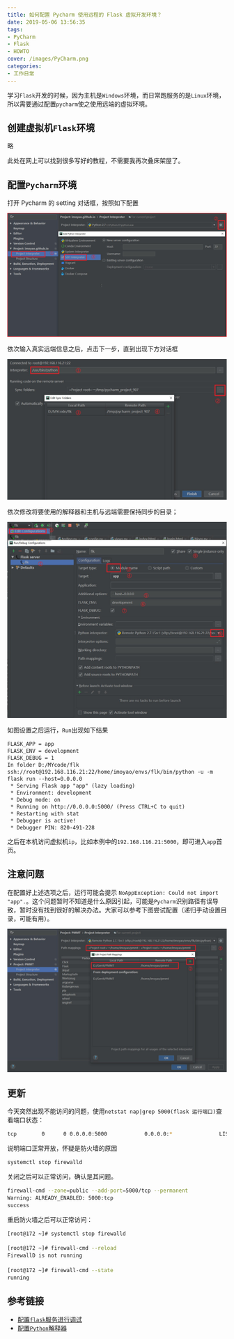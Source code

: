 ```yaml
---
title: 如何配置 Pycharm 使用远程的 Flask 虚拟开发环境？
date: 2019-05-06 13:56:35
tags:
- PyCharm
- Flask
- HOWTO
cover: /images/PyCharm.png
categories:
- 工作日常
---
```

学习`Flask`开发的时候，因为主机是`Windows`环境，而日常跑服务的是`Linux`环境，所以需要通过配置`pycharm`使之使用远端的虚拟环境。

<!--more-->
## 创建虚拟机`Flask`环境

略

此处在网上可以找到很多写好的教程，不需要我再次叠床架屋了。

## 配置`Pycharm`环境
打开 Pycharm 的 setting 对话框，按照如下配置  
  
![setting_start](/images/snipaste_20190506_141224.jpg)

依次输入真实远端信息之后，点击下一步，直到出现下方对话框

![setting_end](/images/snipaste_20190506_142141.jpg)

依次修改将要使用的解释器和主机与远端需要保持同步的目录；

![setting_flask](/images/snipaste_20190506_143428.jpg)

如图设置之后运行，`Run`出现如下结果
```shell
FLASK_APP = app
FLASK_ENV = development
FLASK_DEBUG = 1
In folder D:/MYcode/flk
ssh://root@192.168.116.21:22/home/imoyao/envs/flk/bin/python -u -m flask run --host=0.0.0.0
 * Serving Flask app "app" (lazy loading)
 * Environment: development
 * Debug mode: on
 * Running on http://0.0.0.0:5000/ (Press CTRL+C to quit)
 * Restarting with stat
 * Debugger is active!
 * Debugger PIN: 820-491-228
```
之后在本机访问虚拟机`ip`，比如本例中的`192.168.116.21:5000`，即可进入`app`首页。
## 注意问题
在配置好上述选项之后，运行可能会提示 `NoAppException: Could not import "app".`。这个问题暂时不知道是什么原因引起，可能是`Pycharm`识别路径有误导致，暂时没有找到很好的解决办法。大家可以参考下图尝试配置（递归手动设置目录，可能有用）。

![can't_import_app](/images/snipaste_20190507_133810.jpg)

## 更新

今天突然出现不能访问的问题，使用`netstat nap|grep 5000(flask 运行端口)`查看端口状态：
```bash
tcp        0      0 0.0.0.0:5000            0.0.0.0:*               LISTEN      8195/python
```
说明端口正常开放，怀疑是防火墙的原因
```bash
systemctl stop firewalld
```
关闭之后可以正常访问，确认是其问题。
```bash
firewall-cmd --zone=public --add-port=5000/tcp --permanent
Warning: ALREADY_ENABLED: 5000:tcp
success
```
重启防火墙之后可以正常访问：
```bash
[root@172 ~]# systemctl stop firewalld

[root@172 ~]# firewall-cmd --reload
FirewallD is not running

[root@172 ~]# firewall-cmd --state
running
```

## 参考链接

- [配置`flask`服务进行调试](https://www.jetbrains.com/help/pycharm/run-debug-configuration-flask-server.html)
- [配置`Python`解释器](https://www.jetbrains.com/help/pycharm/configuring-python-interpreter.html)

